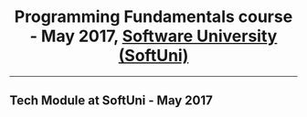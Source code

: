 <!DOCTYPE html>
<html lang="en">
<head>
    <meta charset="UTF-8">
</head>
<body>
<h1 style="text-align: center">Programming Fundamentals course
    - May 2017, <a href="https://softuni.bg/trainings/1618/programming-fundamentals-extended-may-2017">Software University (SoftUni)</a></h1>
<hr/>
<h2>Tech Module at SoftUni - May 2017</h2>
</body>
</html>